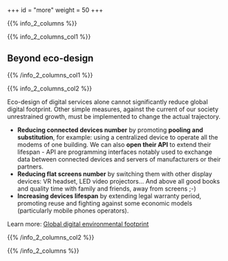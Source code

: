 +++
id = "more"
weight = 50
+++

{{% info_2_columns %}}

{{% info_2_columns_col1 %}}

## Beyond eco-design

{{% /info_2_columns_col1 %}}

{{% info_2_columns_col2 %}}

Eco-design of digital services alone cannot significantly reduce global digital footprint. Other simple measures, against the current of our society unrestrained growth, must be implemented to change the actual trajectory.

- **Reducing connected devices number** by promoting **pooling and substitution**, for example: using a centralized device to operate all the modems of one building. We can also **open their API** to extend their lifespan - API are programming interfaces notably used to exchange data between connected devices and servers of manufacturers or their partners.
- **Reducing flat screens number** by switching them with other display devices: VR headset, LED video projectors... And above all good books and quality time with family and friends, away from screens ;-)
- **Increasing devices lifespan** by extending legal warranty period, promoting reuse and fighting against some economic models (particularly mobile phones operators).

Learn more: [Global digital environmental footprint](https://www.greenit.fr/etude-empreinte-environnementale-du-numerique-mondial/)

{{% /info_2_columns_col2 %}}

{{% /info_2_columns %}}
